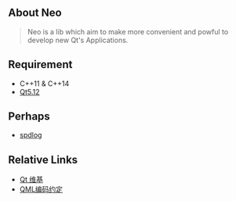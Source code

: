 ## About Neo 
> Neo is a lib which aim to make more convenient and powful to develop new Qt's Applications.


## Requirement
* C++11 & C++14
* [Qt5.12](http://download.qt.io/archive/qt/5.12/)

## Perhaps
* [spdlog](https://github.com/gabime/spdlog)

## Relative Links
* [Qt 维基](https://wiki.qt.io/Main)
* [QML编码约定](https://doc.qt.io/qt-5/qml-codingconventions.html)